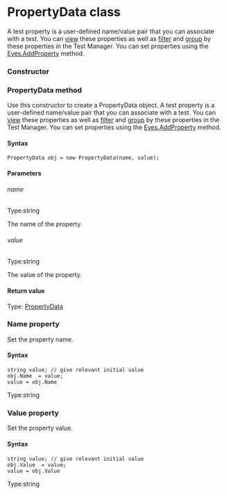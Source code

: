 # PropertyData class
A test property is a user-defined name/value pair that you can associate with a test. You can [view](https://applitools.com/docs/topics/test-manager/viewers/tm-viewer-test-details.html-method) these properties as well as [filter](https://applitools.com/docs/topics/test-manager/pages/page-test-results/test-results-filter.html-method) and [group](https://applitools.com/docs/topics/test-manager/pages/page-test-results/test-results-grouping.html-method) by these properties in the Test Manager. You can set properties using the [Eyes.AddProperty](./eyes#addproperty-method) method.

### Constructor 
### PropertyData method
Use this constructor to create a PropertyData object.
A test property is a user-defined name/value pair that you can associate with a test. You can [view](https://applitools.com/docs/topics/test-manager/viewers/tm-viewer-test-details.html-method) these properties as well as [filter](https://applitools.com/docs/topics/test-manager/pages/page-test-results/test-results-filter.html-method) and [group](https://applitools.com/docs/topics/test-manager/pages/page-test-results/test-results-grouping.html-method) by these properties in the Test Manager. You can set properties using the [Eyes.AddProperty](./eyes#addproperty-method) method.

#### Syntax 
 ``` 
PropertyData obj = new PropertyData(name, value);
 ``` 

 #### Parameters 
 ###### name 
  
 Type:string 
  
 The name of the property. 
  
  ###### value 
  
 Type:string 
  
 The value of the property. 
  
 #### Return value 
Type: [PropertyData](./propertydata)
        

 
 ### Name property
Set the property name.

#### Syntax 
 ``` 
string value; // give relevant initial value
obj.Name  = value;
value = obj.Name
 ``` 
 
 Type:string 
 ### Value property
Set the property value.

#### Syntax 
 ``` 
string value; // give relevant initial value
obj.Value  = value;
value = obj.Value
 ``` 
 
 Type:string